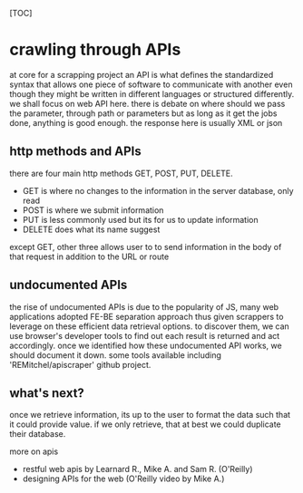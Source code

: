 [TOC]

# crawling through APIs

at core for a scrapping project an API is what defines the standardized syntax that allows one piece of software to communicate with another even though they might be written in different languages or structured differently. we shall focus on web API here. there is debate on where should we pass the parameter, through path or parameters but as long as it get the jobs done, anything is good enough. the response here is usually XML or json

## http methods and APIs

there are four main http methods GET, POST, PUT, DELETE.

- GET is where no changes to the information in the server database, only read
- POST is where we submit information
- PUT is less commonly used but its for us to update information
- DELETE does what its name suggest

except GET, other three allows user to to send information in the body of that request in addition to the URL or route

## undocumented APIs

the rise of undocumented APIs is due to the popularity of JS, many web applications adopted FE-BE separation approach thus given scrappers to leverage on these efficient data retrieval options. to discover them, we can use browser's developer tools to find out each result is returned and act accordingly. once we identified how these undocumented API works, we should document it down. some tools available including 'REMitchel/apiscraper' github project.

## what's next?

once we retrieve information, its up to the user to format the data such that it could provide value. if we only retrieve, that at best we could duplicate their database.

more on apis

- restful web apis by Learnard R., Mike A. and Sam R. (O'Reilly)
- designing APIs for the web (O'Reilly video by Mike A.)